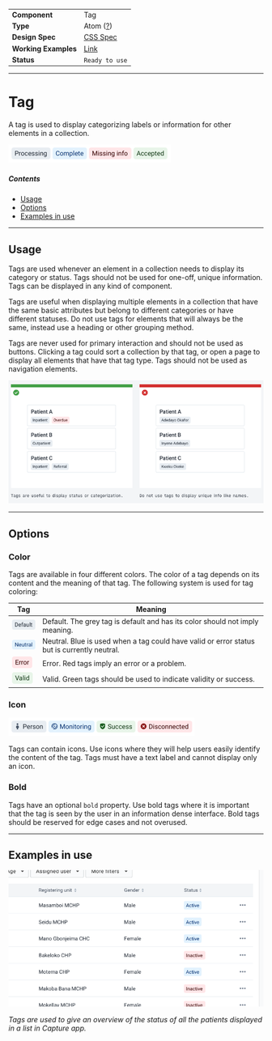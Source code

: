 |                      |                                                                         |
| -------------------- | ----------------------------------------------------------------------- |
| **Component**        | Tag                                                                     |
| **Type**             | Atom ([?](http://atomicdesign.bradfrost.com/chapter-2/))                |
| **Design Spec**      | [CSS Spec](https://sleepy-yalow-3c0c76.netlify.com/)                    |
| **Working Examples** | [Link](https://ui.dhis2.nu/demo/?path=/story/data-display-tag--default) |
| **Status**           | `Ready to use`                                                          |

---

# Tag

A tag is used to display categorizing labels or information for other elements in a collection.

![](../images/tag/tag.png)

##### Contents

-   [Usage](#usage)
-   [Options](#options)
-   [Examples in use](#examples-in-use)

---

## Usage

Tags are used whenever an element in a collection needs to display its category or status. Tags should not be used for one-off, unique information. Tags can be displayed in any kind of component.

Tags are useful when displaying multiple elements in a collection that have the same basic attributes but belong to different categories or have different statuses. Do not use tags for elements that will always be the same, instead use a heading or other grouping method.

Tags are never used for primary interaction and should not be used as buttons. Clicking a tag could sort a collection by that tag, or open a page to display all elements that have that tag type. Tags should not be used as navigation elements.

![](../images/tag/tag-ex-1.png)

---

## Options

### Color

Tags are available in four different colors. The color of a tag depends on its content and the meaning of that tag. The following system is used for tag coloring:

| Tag                              | Meaning                                                                                     |
| -------------------------------- | ------------------------------------------------------------------------------------------- |
| ![](../images/tag/tag-grey.png)  | Default. The grey tag is default and has its color should not imply meaning.                |
| ![](../images/tag/tag-blue.png)  | Neutral. Blue is used when a tag could have valid or error status but is currently neutral. |
| ![](../images/tag/tag-red.png)   | Error. Red tags imply an error or a problem.                                                |
| ![](../images/tag/tag-green.png) | Valid. Green tags should be used to indicate validity or success.                           |

### Icon

![](../images/tag/tag-icons.png)

Tags can contain icons. Use icons where they will help users easily identify the content of the tag. Tags must have a text label and cannot display only an icon.

### Bold

Tags have an optional `bold` property. Use bold tags where it is important that the tag is seen by the user in an information dense interface. Bold tags should be reserved for edge cases and not overused.

---

## Examples in use

![](../images/tag/tag-ex-2.png)

_Tags are used to give an overview of the status of all the patients displayed in a list in Capture app._
